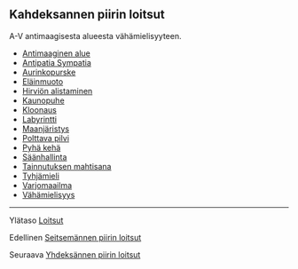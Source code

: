 ## Kahdeksannen piirin loitsut

A-V antimaagisesta alueesta vähämielisyyteen.

 - [Antimaaginen alue](Antimaaginen_alue)
 - [Antipatia Sympatia](Antipatia_Sympatia)
 - [Aurinkopurske](Aurinkopurske)
 - [Eläinmuoto](Eläinmuoto)
 - [Hirviön alistaminen](Hirviön_alistaminen)
 - [Kaunopuhe](Kaunopuhe)
 - [Kloonaus](Kloonaus)
 - [Labyrintti](Labyrintti)
 - [Maanjäristys](Maanjäristys)
 - [Polttava pilvi](Polttava_pilvi)
 - [Pyhä kehä](Pyhä_kehä)
 - [Säänhallinta](Säänhallinta)
 - [Tainnutuksen mahtisana](Tainnutuksen_mahtisana)
 - [Tyhjämieli](Tyhjämieli)
 - [Varjomaailma](Varjomaailma)
 - [Vähämielisyys](Vähämielisyys)

----

Ylätaso [Loitsut](Loitsut)

Edellinen [Seitsemännen piirin loitsut](7_piirin_loitsut)

Seuraava [Yhdeksännen piirin loitsut](9_piirin_loitsut)

